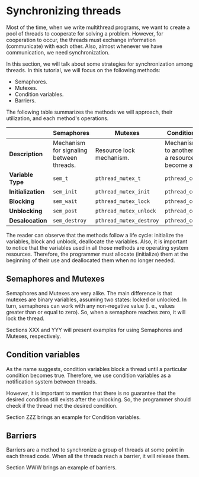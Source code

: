 # Synchronizing threads
Most of the time, when we write multithread programs, we want to create a pool of threads to cooperate for solving a problem. However, for cooperation to occur, the threads must exchange information (communicate) with each other. Also, almost whenever we have communication, we need synchronization.

In this section, we will talk about some strategies for synchronization among threads. In this tutorial, we will focus on the following methods:
- Semaphores.
- Mutexes.
- Condition variables.
- Barriers.

The following table summarizes the methods we will approach, their utilization, and each method's operations.

|     | Semaphores | Mutexes | Condition variables | Barriers |
| --- | --- | --- | --- | --- |
| **Description** | Mechanism for signaling between threads. | Resource lock mechanism. | Mechanism to signal to another thread that a resource has become available. | Mechanism to signal to other threads that it reaches a point in the code. |
| **Variable Type** | ``sem_t`` | ``pthread_mutex_t`` | ``pthread_cond_t`` | ``pthread_barrier_t`` |
| **Initialization** | ``sem_init`` | ``pthread_mutex_init`` | ``pthread_cond_init`` | ``pthread_barrier_init`` |
| **Blocking** | ``sem_wait`` | ``pthread_mutex_lock`` | ``pthread_cond_wait`` | ``pthread_barrier_wait`` |
| **Unblocking** | ``sem_post`` | ``pthread_mutex_unlock`` | ``pthread_cond_signal`` | |
| **Desalocation** | ``sem_destroy`` | ``pthread_mutex_destroy`` | ``pthread_cond_destroy`` | ``pthread_barrier_destroy`` |


The reader can observe that the methods follow a life cycle: initialize the variables, block and unblock, deallocate the variables. Also, it is important to notice that the variables used in all those methods are operating system resources. Therefore, the programmer must allocate (initialize) them at the beginning of their use and deallocated them when no longer needed.

## Semaphores and Mutexes
Semaphores and Mutexes are very alike. The main difference is that mutexes are binary variables, assuming two states: locked or unlocked. In turn, semaphores can work with any non-negative value (i. e., values greater than or equal to zero). So, when a semaphore reaches zero, it will lock the thread.

Sections XXX and YYY will present examples for using Semaphores and Mutexes, respectively.

## Condition variables
As the name suggests, condition variables block a thread until a particular condition becomes true. Therefore, we use
condition variables as a notification system between threads. 

However, it is important to mention that there is no guarantee that the desired condition still exists after the unlocking. So, the programmer should check if the thread met the desired condition.

Section ZZZ brings an example for Condition variables.

## Barriers
Barriers are a method to synchronize a group of threads at some point in each thread code. When all the threads reach a barrier, it will release them.

Section WWW brings an example of barriers.

